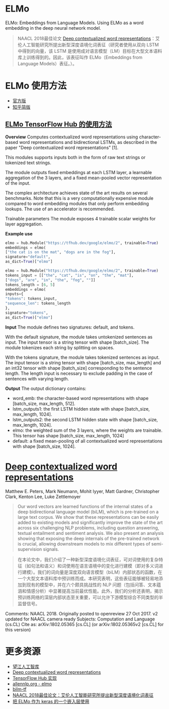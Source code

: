 # ELMo

ELMo: Embeddings from Language Models. Using ELMo as a word embedding in the deep neural network model.



> NAACL 2018最佳论文 [Deep contextualized word representations](https://arxiv.org/abs/1802.05365v2)：艾伦人工智能研究所提出新型深度语境化词表征（研究者使用从双向 LSTM 中得到的向量，该 LSTM 是使用成对语言模型（LM）目标在大型文本语料库上训练得到的。因此，该表征叫作 ELMo（Embeddings from Language Models）表征。）。

# ELMo 使用方法

+ [官方版](https://github.com/allenai/allennlp/blob/master/tutorials/how_to/elmo.md)
+ [知乎简版](https://zhuanlan.zhihu.com/p/37915351)

## [ELMo TensorFlow Hub 的使用方法](https://tfhub.dev/google/elmo/2)

**Overview**
Computes contextualized word representations using character-based word representations and bidirectional LSTMs, as described in the paper "Deep contextualized word representations" [1].

This modules supports inputs both in the form of raw text strings or tokenized text strings.

The module outputs fixed embeddings at each LSTM layer, a learnable aggregation of the 3 layers, and a fixed mean-pooled vector representation of the input.

The complex architecture achieves state of the art results on several benchmarks. Note that this is a very computationally expensive module compared to word embedding modules that only perform embedding lookups. The use of an accelerator is recommended.

Trainable parameters
The module exposes 4 trainable scalar weights for layer aggregation.

**Example use**
```python
elmo = hub.Module("https://tfhub.dev/google/elmo/2", trainable=True)
embeddings = elmo(
["the cat is on the mat", "dogs are in the fog"],
signature="default",
as_dict=True)["elmo"]
```
```python
elmo = hub.Module("https://tfhub.dev/google/elmo/2", trainable=True)
tokens_input = [["the", "cat", "is", "on", "the", "mat"],
["dogs", "are", "in", "the", "fog", ""]]
tokens_length = [6, 5]
embeddings = elmo(
inputs={
"tokens": tokens_input,
"sequence_len": tokens_length
},
signature="tokens",
as_dict=True)["elmo"]
```


**Input**
The module defines two signatures: default, and tokens.

With the default signature, the module takes untokenized sentences as input. The input tensor is a string tensor with shape [batch_size]. The module tokenizes each string by splitting on spaces.

With the tokens signature, the module takes tokenized sentences as input. The input tensor is a string tensor with shape [batch_size, max_length] and an int32 tensor with shape [batch_size] corresponding to the sentence length. The length input is necessary to exclude padding in the case of sentences with varying length.

**Output**
The output dictionary contains:

+ word_emb: the character-based word representations with shape [batch_size, max_length, 512].
+ lstm_outputs1: the first LSTM hidden state with shape [batch_size, max_length, 1024].
+ lstm_outputs2: the second LSTM hidden state with shape [batch_size, max_length, 1024].
+ elmo: the weighted sum of the 3 layers, where the weights are trainable. This tensor has shape [batch_size, max_length, 1024]
+ default: a fixed mean-pooling of all contextualized word representations with shape [batch_size, 1024].


# [Deep contextualized word representations](https://arxiv.org/abs/1802.05365v2)
Matthew E. Peters, Mark Neumann, Mohit Iyyer, Matt Gardner, Christopher Clark, Kenton Lee, Luke Zettlemoyer

> Our word vectors are learned functions of the internal states of a deep bidirectional language model (biLM), which is pre-trained on a large text corpus. We show that these representations can be easily added to existing models and significantly improve the state of the art across six challenging NLP problems, including question answering, textual entailment and sentiment analysis. We also present an analysis showing that exposing the deep internals of the pre-trained network is crucial, allowing downstream models to mix different types of semi-supervision signals.

> 在本论文中，我们介绍了一种新型深度语境化词表征，可对词使用的复杂特征（如句法和语义）和词使用在语言语境中的变化进行建模（即对多义词进行建模）。我们的词向量是深度双向语言模型（biLM）内部状态的函数，在一个大型文本语料库中预训练而成。本研究表明，这些表征能够被轻易地添加到现有的模型中，并在六个颇具挑战性的 NLP 问题（包括问答、文本蕴涵和情感分析）中显著提高当前最优性能。此外，我们的分析还表明，揭示预训练网络的深层内部状态至关重要，可以允许下游模型综合不同类型的半监督信号。

Comments:	NAACL 2018. Originally posted to openreview 27 Oct 2017. v2 updated for NAACL camera ready
Subjects:	Computation and Language (cs.CL)
Cite as:	arXiv:1802.05365 [cs.CL]
 	(or arXiv:1802.05365v2 [cs.CL] for this version)


# 更多资源
+ [望江人工智库](https://yuanxiaosc.github.io/tags/ELMO/)
+ [Deep contextualized word representations](https://arxiv.org/abs/1802.05365v2)
+ [TensorFlow Hub 实现](https://tfhub.dev/google/elmo/2)
+ [allennlp.org - elmo](https://allennlp.org/elmo)
+ [bilm-tf](https://github.com/allenai/bilm-tf)
+ [NAACL 2018最佳论文：艾伦人工智能研究所提出新型深度语境化词表征](https://www.jiqizhixin.com/articles/060704)
+ [把 ELMo 作为 keras 的一个嵌入层使用](https://github.com/strongio/keras-elmo)


